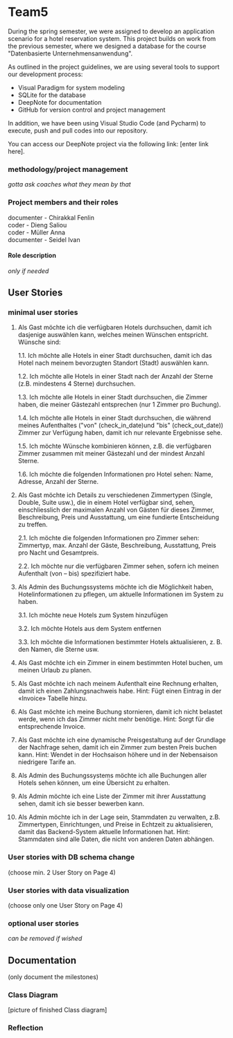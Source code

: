 # Team5
During the spring semester, we were assigned to develop an application scenario for a hotel reservation system. This project builds on work from the previous semester, where we designed a database for the course "Datenbasierte Unternehmensanwendung".

As outlined in the project guidelines, we are using several tools to support our development process:
- Visual Paradigm for system modeling
- SQLite for the database
- DeepNote for documentation
- GitHub for version control and project management

In addition, we have been using Visual Studio Code (and Pycharm) to execute, push and pull codes into our repository.

You can access our DeepNote project via the following link: [enter link here].

### methodology/project management
*gotta ask coaches what they mean by that*

### Project members and their roles
documenter - Chirakkal Fenlin
<br>coder - Dieng Saliou
<br>coder - Müller Anna
<br>documenter - Seidel Ivan

#### Role description
*only if needed*

## User Stories
### minimal user stories
1. Als Gast möchte ich die verfügbaren Hotels durchsuchen, damit ich dasjenige auswählen kann, welches meinen Wünschen entspricht. Wünsche sind:

      1.1. Ich möchte alle Hotels in einer Stadt durchsuchen, damit ich das Hotel nach meinem bevorzugten Standort (Stadt) auswählen kann.

      1.2. Ich möchte alle Hotels in einer Stadt nach der Anzahl der Sterne (z.B. mindestens 4 Sterne) durchsuchen.

      1.3. Ich möchte alle Hotels in einer Stadt durchsuchen, die Zimmer haben, die meiner Gästezahl entsprechen (nur 1 Zimmer pro Buchung).

      1.4. Ich möchte alle Hotels in einer Stadt durchsuchen, die während meines Aufenthaltes ("von" (check_in_date)und "bis" (check_out_date)) Zimmer zur Verfügung haben, damit ich nur relevante Ergebnisse sehe.

      1.5. Ich möchte Wünsche kombinieren können, z.B. die verfügbaren Zimmer zusammen mit meiner Gästezahl und der mindest Anzahl Sterne.

      1.6. Ich möchte die folgenden Informationen pro Hotel sehen: Name, Adresse, Anzahl der Sterne.
   
2. Als Gast möchte ich Details zu verschiedenen Zimmertypen (Single, Double, Suite usw.), die in einem Hotel verfügbar sind, sehen, einschliesslich der maximalen Anzahl von Gästen für dieses Zimmer, Beschreibung, Preis und Ausstattung, um eine fundierte Entscheidung zu treffen.

      2.1. Ich möchte die folgenden Informationen pro Zimmer sehen: Zimmertyp, max. Anzahl der Gäste, Beschreibung, Ausstattung, Preis pro Nacht und Gesamtpreis.

      2.2. Ich möchte nur die verfügbaren Zimmer sehen, sofern ich meinen Aufenthalt (von – bis) spezifiziert habe.

3. Als Admin des Buchungssystems möchte ich die Möglichkeit haben, Hotelinformationen zu pflegen, um aktuelle Informationen im System zu haben.

      3.1. Ich möchte neue Hotels zum System hinzufügen

      3.2. Ich möchte Hotels aus dem System entfernen

      3.3. Ich möchte die Informationen bestimmter Hotels aktualisieren, z. B. den Namen, die Sterne usw.

4. Als Gast möchte ich ein Zimmer in einem bestimmten Hotel buchen, um meinen Urlaub zu planen.

5. Als Gast möchte ich nach meinem Aufenthalt eine Rechnung erhalten, damit ich einen Zahlungsnachweis habe. Hint: Fügt einen Eintrag in der «Invoice» Tabelle hinzu.

6. Als Gast möchte ich meine Buchung stornieren, damit ich nicht belastet werde, wenn ich das Zimmer nicht mehr benötige. Hint: Sorgt für die entsprechende Invoice. 

7. Als Gast möchte ich eine dynamische Preisgestaltung auf der Grundlage der Nachfrage sehen, damit ich ein Zimmer zum besten Preis buchen kann. Hint: Wendet in der Hochsaison höhere und in der Nebensaison niedrigere Tarife an. 

8. Als Admin des Buchungssystems möchte ich alle Buchungen aller Hotels sehen können, um eine Übersicht zu erhalten.

9. Als Admin möchte ich eine Liste der Zimmer mit ihrer Ausstattung sehen, damit ich sie besser bewerben kann.

10. Als Admin möchte ich in der Lage sein, Stammdaten zu verwalten, z.B. Zimmertypen, Einrichtungen, und Preise in Echtzeit zu aktualisieren, damit das Backend-System aktuelle Informationen hat. Hint: Stammdaten sind alle Daten, die nicht von anderen Daten
abhängen.

### User stories with DB schema change
(choose min. 2 User Story on Page 4)

### User stories with data visualization
(choose only one User Story on Page 4)

### optional user stories
*can be removed if wished*

## Documentation
(only document the milestones)

### Class Diagram
[picture of finished Class diagram]

### Reflection


